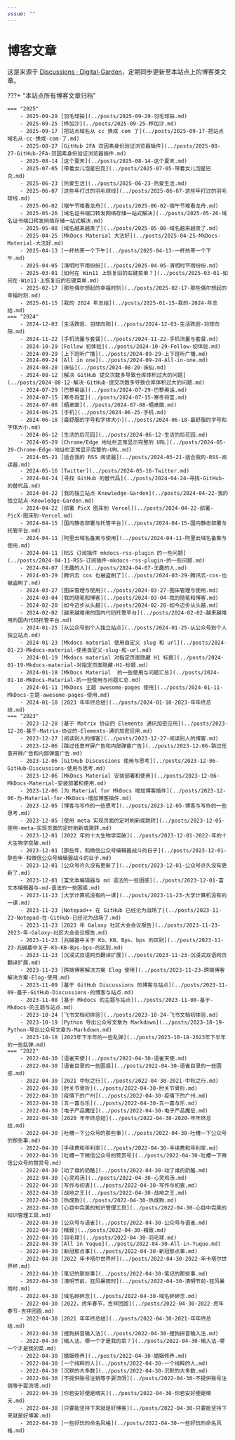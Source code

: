 ```yaml
---
vssue: ""
---
```


# 博客文章

这是来源于 [Discussions · Digital-Garden](https://github.com/shenweiyan/Digital-Garden/discussions)，定期同步更新至本站点上的博客类文章。

???+ "本站点所有博客文章归档"

    === "2025"
        - 2025-09-29 [羽毛球拍](../posts/2025-09-29-羽毛球拍.md) 
        - 2025-09-25 [桦加沙](../posts/2025-09-25-桦加沙.md) 
        - 2025-09-17 [把站点域名从 cc 换成 com 了](../posts/2025-09-17-把站点域名从-cc-换成-com-了.md) 
        - 2025-08-27 [GitHub 2FA 双因素身份验证浏览器插件](../posts/2025-08-27-GitHub-2FA-双因素身份验证浏览器插件.md) 
        - 2025-08-14 [这个夏天](../posts/2025-08-14-这个夏天.md) 
        - 2025-07-05 [带着女儿泡星巴克](../posts/2025-07-05-带着女儿泡星巴克.md) 
        - 2025-06-23 [热爱生活](../posts/2025-06-23-热爱生活.md) 
        - 2025-06-07 [这些年打过的羽毛球线](../posts/2025-06-07-这些年打过的羽毛球线.md) 
        - 2025-06-02 [端午节难看龙舟](../posts/2025-06-02-端午节难看龙舟.md) 
        - 2025-05-26 [域名证书端口转发网络存储一站式解决](../posts/2025-05-26-域名证书端口转发网络存储一站式解决.md) 
        - 2025-05-08 [域名越来越贵了](../posts/2025-05-08-域名越来越贵了.md) 
        - 2025-04-25 [MkDocs Material 大法好](../posts/2025-04-25-MkDocs-Material-大法好.md) 
        - 2025-04-13 [一杯热茶一个下午](../posts/2025-04-13-一杯热茶一个下午.md) 
        - 2025-04-05 [清明时节雨纷纷](../posts/2025-04-05-清明时节雨纷纷.md) 
        - 2025-03-01 [如何在 Win11 上恢复旧的右键菜单？](../posts/2025-03-01-如何在-Win11-上恢复旧的右键菜单.md) 
        - 2025-02-17 [那些偶尔想起的幸福时刻](../posts/2025-02-17-那些偶尔想起的幸福时刻.md) 
        - 2025-01-15 [我的 2024 年总结](../posts/2025-01-15-我的-2024-年总结.md) 
    === "2024"
        - 2024-12-03 [生活跌宕，羽球向阳](../posts/2024-12-03-生活跌宕-羽球向阳.md) 
        - 2024-11-22 [手机流量与套餐](../posts/2024-11-22-手机流量与套餐.md) 
        - 2024-10-29 [Follow 初体验](../posts/2024-10-29-Follow-初体验.md) 
        - 2024-09-29 [上下班听广播](../posts/2024-09-29-上下班听广播.md) 
        - 2024-09-24 [All in one](../posts/2024-09-24-All-in-one.md) 
        - 2024-08-20 [诛仙](../posts/2024-08-20-诛仙.md) 
        - 2024-08-12 [解决 GitHub 提交次数多导致仓库体积过大的问题](../posts/2024-08-12-解决-GitHub-提交次数多导致仓库体积过大的问题.md) 
        - 2024-07-29 [巴黎奥运](../posts/2024-07-29-巴黎奥运.md) 
        - 2024-07-15 [寒冬将至](../posts/2024-07-15-寒冬将至.md) 
        - 2024-07-08 [晒桌面](../posts/2024-07-08-晒桌面.md) 
        - 2024-06-25 [手机](../posts/2024-06-25-手机.md) 
        - 2024-06-18 [最舒服的字号和字体大小](../posts/2024-06-18-最舒服的字号和字体大小.md) 
        - 2024-06-12 [生活的后花园](../posts/2024-06-12-生活的后花园.md) 
        - 2024-05-29 [Chrome/Edge 地址栏正常显示完整的 URL](../posts/2024-05-29-Chrome-Edge-地址栏正常显示完整的-URL.md) 
        - 2024-05-21 [适合我的 RSS 阅读器](../posts/2024-05-21-适合我的-RSS-阅读器.md) 
        - 2024-05-16 [Twitter](../posts/2024-05-16-Twitter.md) 
        - 2024-04-24 [寻找 GitHub 的替代品](../posts/2024-04-24-寻找-GitHub-的替代品.md) 
        - 2024-04-22 [我的独立站点 Knowledge-Garden](../posts/2024-04-22-我的独立站点-Knowledge-Garden.md) 
        - 2024-04-22 [部署 PicX 图床到 Vercel](../posts/2024-04-22-部署-PicX-图床到-Vercel.md) 
        - 2024-04-15 [国内静态部署与托管平台](../posts/2024-04-15-国内静态部署与托管平台.md) 
        - 2024-04-11 [阿里云域名备案与使用](../posts/2024-04-11-阿里云域名备案与使用.md) 
        - 2024-04-11 [RSS 订阅插件 mkdocs-rss-plugin 的一些问题](../posts/2024-04-11-RSS-订阅插件-mkdocs-rss-plugin-的一些问题.md) 
        - 2024-04-07 [无趣的人](../posts/2024-04-07-无趣的人.md) 
        - 2024-03-29 [腾讯云 cos 也被盗刷了](../posts/2024-03-29-腾讯云-cos-也被盗刷了.md) 
        - 2024-03-27 [图床管理与使用](../posts/2024-03-27-图床管理与使用.md) 
        - 2024-03-04 [我的随笔和博客](../posts/2024-03-04-我的随笔和博客.md) 
        - 2024-02-20 [如今迈步从头越](../posts/2024-02-20-如今迈步从头越.md) 
        - 2024-02-02 [越来越难用的国内代码托管平台](../posts/2024-02-02-越来越难用的国内代码托管平台.md) 
        - 2024-01-25 [从公众号到个人独立站点](../posts/2024-01-25-从公众号到个人独立站点.md) 
        - 2024-01-23 [Mkdocs material 使用自定义 slug 和 url](../posts/2024-01-23-Mkdocs-material-使用自定义-slug-和-url.md) 
        - 2024-01-19 [Mkdocs material 对指定页面隐藏 H1 标题](../posts/2024-01-19-Mkdocs-material-对指定页面隐藏-H1-标题.md) 
        - 2024-01-18 [MkDocs Material  的一些使用与问题汇总](../posts/2024-01-18-MkDocs-Material-的一些使用与问题汇总.md) 
        - 2024-01-11 [MkDocs 主题 awesome-pages 使用](../posts/2024-01-11-MkDocs-主题-awesome-pages-使用.md) 
        - 2024-01-10 [2023 年年终总结](../posts/2024-01-10-2023-年年终总结.md) 
    === "2023"
        - 2023-12-28 [基于 Matrix 协议的 Elements 通讯加密应用](../posts/2023-12-28-基于-Matrix-协议的-Elements-通讯加密应用.md) 
        - 2023-12-27 [阅读别人的博客](../posts/2023-12-27-阅读别人的博客.md) 
        - 2023-12-06 [跳过任意开屏广告和内部弹窗广告](../posts/2023-12-06-跳过任意开屏广告和内部弹窗广告.md) 
        - 2023-12-06 [GitHub Discussions 使用与思考](../posts/2023-12-06-GitHub-Discussions-使用与思考.md) 
        - 2023-12-06 [MkDocs Material 安装部署和使用](../posts/2023-12-06-MkDocs-Material-安装部署和使用.md) 
        - 2023-12-06 [为 Material for MkDocs 增加博客插件](../posts/2023-12-06-为-Material-for-MkDocs-增加博客插件.md) 
        - 2023-12-05 [博客与写作的一些思考](../posts/2023-12-05-博客与写作的一些思考.md) 
        - 2023-12-05 [使用 meta 实现页面的定时刷新或跳转](../posts/2023-12-05-使用-meta-实现页面的定时刷新或跳转.md) 
        - 2023-12-01 [2022 年的十大生物学突破](../posts/2023-12-01-2022-年的十大生物学突破.md) 
        - 2023-12-01 [那些年，和微信公众号编辑器战斗的日子](../posts/2023-12-01-那些年-和微信公众号编辑器战斗的日子.md) 
        - 2023-12-01 [公众号许久没有更新了](../posts/2023-12-01-公众号许久没有更新了.md) 
        - 2023-12-01 [富文本编辑器与 md 语法的一些困惑](../posts/2023-12-01-富文本编辑器与-md-语法的一些困惑.md) 
        - 2023-11-23 [大学计算机没有的一课](../posts/2023-11-23-大学计算机没有的一课.md) 
        - 2023-11-23 [Notepad++ 在 GitHub 已经沦为战场了](../posts/2023-11-23-Notepad-在-GitHub-已经沦为战场了.md) 
        - 2023-11-23 [2023 年 Galaxy 社区大会会议报告](../posts/2023-11-23-2023-年-Galaxy-社区大会会议报告.md) 
        - 2023-11-23 [兆碱基中关于 Kb、KB、Bps、bps 的区别](../posts/2023-11-23-兆碱基中关于-Kb-KB-Bps-bps-的区别.md) 
        - 2023-11-23 [沉浸式双语网页翻译扩展](../posts/2023-11-23-沉浸式双语网页翻译扩展.md) 
        - 2023-11-23 [跨端博客解决方案 Elog 使用](../posts/2023-11-23-跨端博客解决方案-Elog-使用.md) 
        - 2023-11-09 [基于 GitHub Discussions 的博客与站点](../posts/2023-11-09-基于-GitHub-Discussions-的博客与站点.md) 
        - 2023-11-08 [基于 Mkdocs 的主题与站点](../posts/2023-11-08-基于-Mkdocs-的主题与站点.md) 
        - 2023-10-24 [飞书文档初体验](../posts/2023-10-24-飞书文档初体验.md) 
        - 2023-10-19 [Python 导出公众号文章为 Markdown](../posts/2023-10-19-Python-导出公众号文章为-Markdown.md) 
        - 2023-10-18 [2023年下半年的一些乱弹](../posts/2023-10-18-2023年下半年的一些乱弹.md) 
    === "2022"
        - 2022-04-30 [语雀天使](../posts/2022-04-30-语雀天使.md) 
        - 2022-04-30 [语雀目录的一些困惑](../posts/2022-04-30-语雀目录的一些困惑.md) 
        - 2022-04-30 [2021 中秋之行](../posts/2022-04-30-2021-中秋之行.md) 
        - 2022-04-30 [肘关节骨折](../posts/2022-04-30-肘关节骨折.md) 
        - 2022-04-30 [疫情下的广州](../posts/2022-04-30-疫情下的广州.md) 
        - 2022-04-30 [五一喜与乐](../posts/2022-04-30-五一喜与乐.md) 
        - 2022-04-30 [电子产品魔怔](../posts/2022-04-30-电子产品魔怔.md) 
        - 2022-04-30 [2020 年年终总结](../posts/2022-04-30-2020-年年终总结.md) 
        - 2022-04-30 [吐槽一下公众号的那些事](../posts/2022-04-30-吐槽一下公众号的那些事.md) 
        - 2022-04-30 [手续费和年利率](../posts/2022-04-30-手续费和年利率.md) 
        - 2022-04-30 [吐槽一下微信公众号的赞赏号](../posts/2022-04-30-吐槽一下微信公众号的赞赏号.md) 
        - 2022-04-30 [动了谁的奶酪](../posts/2022-04-30-动了谁的奶酪.md) 
        - 2022-04-30 [心灵鸡汤](../posts/2022-04-30-心灵鸡汤.md) 
        - 2022-04-30 [写作与初衷](../posts/2022-04-30-写作与初衷.md) 
        - 2022-04-30 [战地之王](../posts/2022-04-30-战地之王.md) 
        - 2022-04-30 [热成狗](../posts/2022-04-30-热成狗.md) 
        - 2022-04-30 [心目中完美的知识管理工具](../posts/2022-04-30-心目中完美的知识管理工具.md) 
        - 2022-04-30 [公众号与语雀](../posts/2022-04-30-公众号与语雀.md) 
        - 2022-04-30 [精致](../posts/2022-04-30-精致.md) 
        - 2022-04-30 [羽毛球](../posts/2022-04-30-羽毛球.md) 
        - 2022-04-30 [All in Yuque](../posts/2022-04-30-All-in-Yuque.md) 
        - 2022-04-30 [新冠那点事](../posts/2022-04-30-新冠那点事.md) 
        - 2022-04-30 [2022 年卡塔尔世界杯](../posts/2022-04-30-2022-年卡塔尔世界杯.md) 
        - 2022-04-30 [笔记的那些事](../posts/2022-04-30-笔记的那些事.md) 
        - 2022-04-30 [清明节前，狂风暴雨时](../posts/2022-04-30-清明节前-狂风暴雨时.md) 
        - 2022-04-30 [域名碎碎念](../posts/2022-04-30-域名碎碎念.md) 
        - 2022-04-30 [2022，虎年春节，吉祥团圆](../posts/2022-04-30-2022-虎年春节-吉祥团圆.md) 
        - 2022-04-30 [2021 年年终总结](../posts/2022-04-30-2021-年年终总结.md) 
        - 2022-04-30 [搜狗拼音输入法](../posts/2022-04-30-搜狗拼音输入法.md) 
        - 2022-04-30 [输入法，哪一个才是我的菜？](../posts/2022-04-30-输入法-哪一个才是我的菜.md) 
        - 2022-04-30 [婚姻修养](../posts/2022-04-30-婚姻修养.md) 
        - 2022-04-30 [一个纯粹的人](../posts/2022-04-30-一个纯粹的人.md) 
        - 2022-04-30 [沉默的大多数](../posts/2022-04-30-沉默的大多数.md) 
        - 2022-04-30 [不提供账号注销等于耍流氓](../posts/2022-04-30-不提供账号注销等于耍流氓.md) 
        - 2022-04-30 [你若安好便是晴天](../posts/2022-04-30-你若安好便是晴天.md) 
        - 2022-04-30 [只要能坚持下来就是好博客](../posts/2022-04-30-只要能坚持下来就是好博客.md) 
        - 2022-04-30 [一些好玩的命名风格](../posts/2022-04-30-一些好玩的命名风格.md) 

